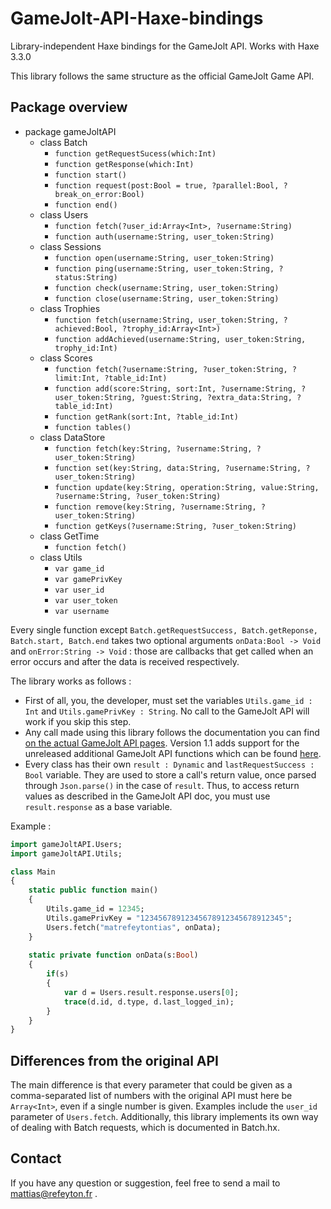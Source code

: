 # GameJolt-API-Haxe-bindings
Library-independent Haxe bindings for the GameJolt API. Works with Haxe 3.3.0

This library follows the same structure as the official GameJolt Game API.

## Package overview

- package gameJoltAPI
    - class Batch
        - `function getRequestSucess(which:Int)`
        - `function getResponse(which:Int)`
        - `function start()`
        - `function request(post:Bool = true, ?parallel:Bool, ?break_on_error:Bool)`
        - `function end()`
    - class Users
        - `function fetch(?user_id:Array<Int>, ?username:String)`
        - `function auth(username:String, user_token:String)`
    - class Sessions
        - `function open(username:String, user_token:String)`
        - `function ping(username:String, user_token:String, ?status:String)`
        - `function check(username:String, user_token:String)`
        - `function close(username:String, user_token:String)`
    - class Trophies
        - `function fetch(username:String, user_token:String, ?achieved:Bool, ?trophy_id:Array<Int>)`
        - `function addAchieved(username:String, user_token:String, trophy_id:Int)`
    - class Scores
        - `function fetch(?username:String, ?user_token:String, ?limit:Int, ?table_id:Int)`
        - `function add(score:String, sort:Int, ?username:String, ?user_token:String, ?guest:String, ?extra_data:String, ?table_id:Int)`
        - `function getRank(sort:Int, ?table_id:Int)`
        - `function tables()`
    - class DataStore
        - `function fetch(key:String, ?username:String, ?user_token:String)`
        - `function set(key:String, data:String, ?username:String, ?user_token:String)`
        - `function update(key:String, operation:String, value:String, ?username:String, ?user_token:String)`
        - `function remove(key:String, ?username:String, ?user_token:String)`
        - `function getKeys(?username:String, ?user_token:String)`
    - class GetTime
        - `function fetch()`
    - class Utils
        - `var game_id`
        - `var gamePrivKey`
        - `var user_id`
        - `var user_token`
        - `var username`

Every single function except `Batch.getRequestSuccess, Batch.getReponse, Batch.start, Batch.end` takes two optional arguments `onData:Bool -> Void` and `onError:String -> Void` : those are callbacks that get called when an error occurs and after the data is received respectively.

The library works as follows :

- First of all, you, the developer, must set the variables `Utils.game_id : Int` and `Utils.gamePrivKey : String`. No call to the GameJolt API will work if you skip this step.
- Any call made using this library follows the documentation you can find [on the actual GameJolt API pages](http://gamejolt.com/api/doc/game). Version 1.1 adds support for the unreleased additional GameJolt API functions which can be found [here](https://github.com/gamejolt/doc-game-api/tree/master/v1.x).
- Every class has their own `result : Dynamic` and `lastRequestSuccess : Bool` variable. They are used to store a call's return value, once parsed through `Json.parse()` in the case of `result`. Thus, to access return values as described in the GameJolt API doc, you must use `result.response` as a base variable.

Example :

```Haxe
import gameJoltAPI.Users;
import gameJoltAPI.Utils;

class Main
{
    static public function main()
    {
		Utils.game_id = 12345;
		Utils.gamePrivKey = "12345678912345678912345678912345";
		Users.fetch("matrefeytontias", onData);
    }
    
    static private function onData(s:Bool)
    {
        if(s)
        {
            var d = Users.result.response.users[0];
            trace(d.id, d.type, d.last_logged_in);
        }
    }
}
```

## Differences from the original API

The main difference is that every parameter that could be given as a comma-separated list of numbers with the original API must here be `Array<Int>`, even if a single number is given. Examples include the `user_id` parameter of `Users.fetch`.
Additionally, this library implements its own way of dealing with Batch requests, which is documented in Batch.hx.

## Contact

If you have any question or suggestion, feel free to send a mail to mattias@refeyton.fr .
